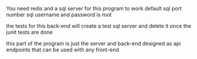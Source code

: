 You need redis and a sql server for this program to work
default sql port number
sql username and password is root


the tests for this back-end will create a test sql server and delete it once the junit tests are done 

this part of the program is just the server and back-end designed as api endpoints that can be used with any front-end 
